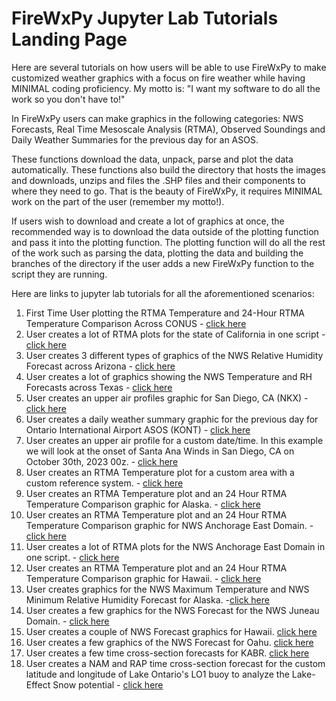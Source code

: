 # FireWxPy Jupyter Lab Tutorials Landing Page

Here are several tutorials on how users will be able to use FireWxPy to make customized weather graphics with a focus on fire weather while having MINIMAL coding proficiency. My motto is: "I want my software to do all the work so you don't have to!"

In FireWxPy users can make graphics in the following categories: NWS Forecasts, Real Time Mesoscale Analysis (RTMA), 
Observed Soundings and Daily Weather Summaries for the previous day for an ASOS. 

These functions download the data, unpack, parse and plot the data automatically. These functions also build the directory that hosts the images and downloads, unzips and files the .SHP files and their components to where they need to go. That is the beauty of FireWxPy, it requires MINIMAL work on the part of the user (remember my motto!). 

If users wish to download and create a lot of graphics at once, the recommended way is to download the data outside of the 
plotting function and pass it into the plotting function. The plotting function will do all the rest of the work such as
parsing the data, plotting the data and building the branches of the directory if the user adds a new FireWxPy function to the
script they are running. 

Here are links to jupyter lab tutorials for all the aforementioned scenarios:

1) First Time User plotting the RTMA Temperature and 24-Hour RTMA Temperature Comparison Across CONUS - [click here](https://github.com/edrewitz/FireWxPy-Jupyter-Labs/blob/main/Tutorials/CONUS_RTMA_Temperature_Example.ipynb)
2) User creates a lot of RTMA plots for the state of California in one script - [click here](https://github.com/edrewitz/FireWxPy-Jupyter-Labs/blob/main/Tutorials/RTMA_CA_Example.ipynb)
3) User creates 3 different types of graphics of the NWS Relative Humidity Forecast across Arizona - [click here](https://github.com/edrewitz/FireWxPy-Jupyter-Labs/blob/main/Tutorials/NWS_RH_Forecasts_AZ_Example.ipynb)
4) User creates a lot of graphics showing the NWS Temperature and RH Forecasts across Texas - [click here](https://github.com/edrewitz/FireWxPy-Jupyter-Labs/blob/main/Tutorials/NWS_Temperature_RH_Forecasts_TX_Example.ipynb)
5) User creates an upper air profiles graphic for San Diego, CA (NKX) - [click here](https://github.com/edrewitz/FireWxPy-Jupyter-Labs/blob/main/Tutorials/NKX_Sounding_Example.ipynb)
6) User creates a daily weather summary graphic for the previous day for Ontario International Airport ASOS (KONT) - [click here](https://github.com/edrewitz/FireWxPy-Jupyter-Labs/blob/main/Tutorials/KONT_Daily_Weather_Summary_Example.ipynb)
7) User creates an upper air profile for a custom date/time. In this example we will look at the onset of Santa Ana Winds in San Diego, CA on October 30th, 2023 00z. - [click here](https://github.com/edrewitz/FireWxPy-Jupyter-Labs/blob/main/Tutorials/Santa_Ana_Wind_Sounding.ipynb)
8) User creates an RTMA Temperature plot for a custom area with a custom reference system. - [click here](https://github.com/edrewitz/FireWxPy-Jupyter-Labs/blob/main/Tutorials/Custom_Plot.ipynb)
9) User creates an RTMA Temperature plot and an 24 Hour RTMA Temperature Comparison graphic for Alaska. - [click here](https://github.com/edrewitz/FireWxPy-Jupyter-Labs/blob/main/Tutorials/Alaska_RTMA_Temperature_Example.ipynb)
10) User creates an RTMA Temperature plot and an 24 Hour RTMA Temperature Comparison graphic for NWS Anchorage East Domain. - [click here](https://github.com/edrewitz/FireWxPy-Jupyter-Labs/blob/main/Tutorials/AER_RTMA_Temperature_Example.ipynb)
11) User creates a lot of RTMA plots for the NWS Anchorage East Domain in one script. - [click here](https://github.com/edrewitz/FireWxPy-Jupyter-Labs/blob/main/Tutorials/RTMA_AER_Example.ipynb)
12) User creates an RTMA Temperature plot and an 24 Hour RTMA Temperature Comparison graphic for Hawaii. - [click here](https://github.com/edrewitz/FireWxPy-Jupyter-Labs/blob/main/Tutorials/Hawaii_RTMA_Temperature_Example.ipynb)
13) User creates graphics for the NWS Maximum Temperature and NWS Minimum Relative Humidity Forecast for Alaska. -[click here](https://github.com/edrewitz/FireWxPy-Jupyter-Labs/blob/main/Tutorials/NWS_AK_example.ipynb)
14) User creates a few graphics for the NWS Forecast for the NWS Juneau Domain. - [click here](https://github.com/edrewitz/FireWxPy-Jupyter-Labs/blob/main/Tutorials/NWS_AJK_example.ipynb)
15) User creates a couple of NWS Forecast graphics for Hawaii. [click here](https://github.com/edrewitz/FireWxPy-Jupyter-Labs/blob/main/Tutorials/NWS_HI_example.ipynb)
16) User creates a few graphics of the NWS Forecast for Oahu. [click here](https://github.com/edrewitz/FireWxPy-Jupyter-Labs/blob/main/Tutorials/NWS_Oahu_example.ipynb)
17) User creates a few time cross-section forecasts for KABR. [click here](https://github.com/edrewitz/FireWxPy-Jupyter-Labs/blob/main/Tutorials/KABR_cross_section.ipynb)
18) User creates a NAM and RAP time cross-section forecast for the custom latitude and longitude of Lake Ontario's LO1 buoy to analyze the Lake-Effect Snow potential - [click here](https://github.com/edrewitz/FireWxPy-Jupyter-Labs/blob/main/Tutorials/LO1_cross_section.ipynb)

